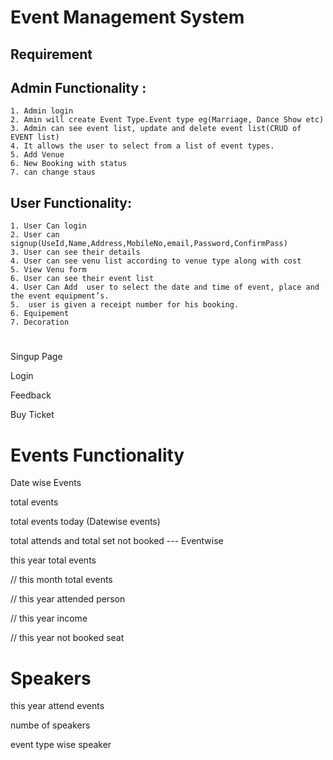 # Event Management System

## Requirement

## Admin Functionality :

    1. Admin login
    2. Amin will create Event Type.Event type eg(Marriage, Dance Show etc)
    3. Admin can see event list, update and delete event list(CRUD of EVENT list)
    4. It allows the user to select from a list of event types. 
    5. Add Venue
    6. New Booking with status
    7. can change staus
    

    

## User Functionality:

    1. User Can login
    2. User can signup(UseId,Name,Address,MobileNo,email,Password,ConfirmPass)
    3. User can see their details
    4. User can see venu list according to venue type along with cost
    5. View Venu form
    6. User can see their event list
    4. User Can Add  user to select the date and time of event, place and the event equipment’s.
    5.  user is given a receipt number for his booking.
    6. Equipement 
    7. Decoration

    

# 


Singup Page

Login

Feedback

Buy Ticket
# Events Functionality


Date wise Events

total events

total events today (Datewise events)

total attends and total set not booked --- Eventwise

this year total events 

// this month total events

// this year attended person

// this year income

// this year not booked seat

# Speakers

this year attend events

numbe of speakers

event type wise speaker

